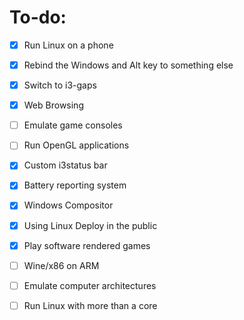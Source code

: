 # To-do:

- [X] Run Linux on a phone
- [X] Rebind the Windows and Alt key to something else
- [X] Switch to i3-gaps
- [X] Web Browsing
- [ ] Emulate game consoles
- [ ] Run OpenGL applications
- [X] Custom i3status bar
- [X] Battery reporting system
- [X] Windows Compositor
- [X] Using Linux Deploy in the public
- [X] Play software rendered games
- [ ] Wine/x86 on ARM
- [ ] Emulate computer architectures
- [ ] Run Linux with more than a core

